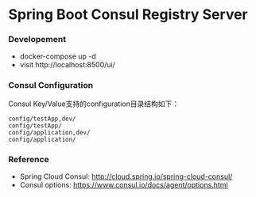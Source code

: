 Spring Boot Consul Registry Server
====================================

### Developement

* docker-compose up -d 
* visit http://localhost:8500/ui/


### Consul Configuration

Consul Key/Value支持的configuration目录结构如下：

    config/testApp,dev/
    config/testApp/
    config/application,dev/
    config/application/

### Reference

* Spring Cloud Consul: http://cloud.spring.io/spring-cloud-consul/
* Consul options: https://www.consul.io/docs/agent/options.html